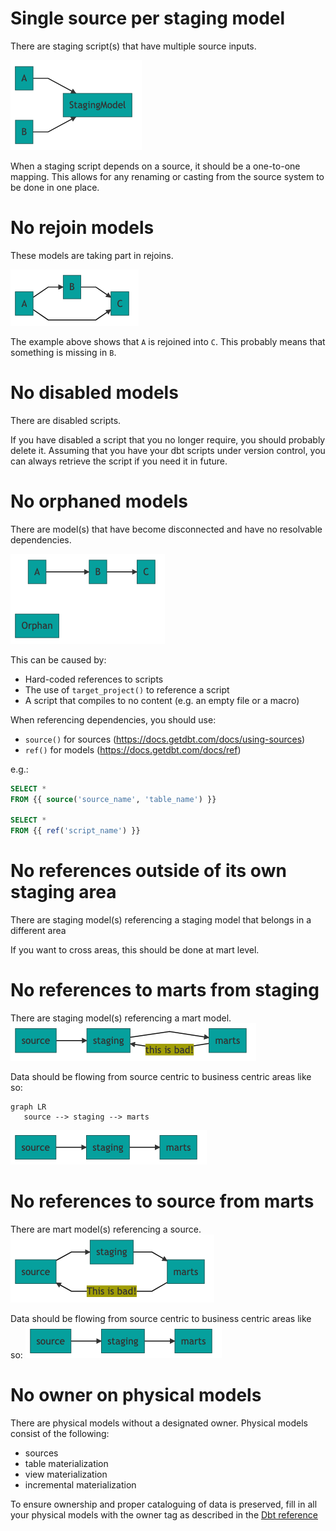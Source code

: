 # Single source per staging model

There are staging script(s) that have multiple source inputs.

![staging model with multiple sources](images/staging_single_source.png)

When a staging script depends on a source, it should be a one-to-one mapping. This allows for any renaming or casting from the source system to be done in one place.

# No rejoin models

These models are taking part in rejoins.

![example graph showing rejoin](images/no_rejoin.png)

The example above shows that `A` is rejoined into `C`. This probably means that something is missing in `B`.

# No disabled models

There are disabled scripts.

If you have disabled a script that you no longer require, you should probably delete it.
Assuming that you have your dbt scripts under version control, you can always retrieve the script if you need it in future.

# No orphaned models

There are model(s) that have become disconnected and have no resolvable dependencies.

![example graph showing orphaned model](images/no_orphans.png)

This can be caused by:

- Hard-coded references to scripts
- The use of `target_project()` to reference a script
- A script that compiles to no content (e.g. an empty file or a macro)

When referencing dependencies, you should use:

- `source()` for sources (https://docs.getdbt.com/docs/using-sources)
- `ref()` for models (https://docs.getdbt.com/docs/ref)

e.g.:

```sql
SELECT *
FROM {{ source('source_name', 'table_name') }}

SELECT *
FROM {{ ref('script_name') }}
```


# No references outside of its own staging area
There are staging model(s) referencing a staging model that belongs in a different area

If you want to cross areas, this should be done at mart level.

# No references to marts from staging

There are staging model(s) referencing a mart model.
![Alt text](images/no_references_to_marts_from_staging.png)

Data should be flowing from source centric to business centric areas like so:
```mermaid
graph LR
   source --> staging --> marts
```
![Alt text](images/data_flow_diagram.png)

# No references to source from marts
There are mart model(s) referencing a source. 
![Alt text](images/no_references_to_source_from_marts.png)

Data should be flowing from source centric to business centric areas like so:
![Alt text](images/data_flow_diagram.png)

# No owner on physical models
There are physical models without a designated owner. Physical models consist of the following:
- sources
- table materialization
- view materialization
- incremental materialization

To ensure ownership and proper cataloguing of data is preserved, fill in all your physical models with the owner tag as described in the [Dbt reference](https://docs.getdbt.com/reference/resource-properties/meta/#designate-a-model-owner)
